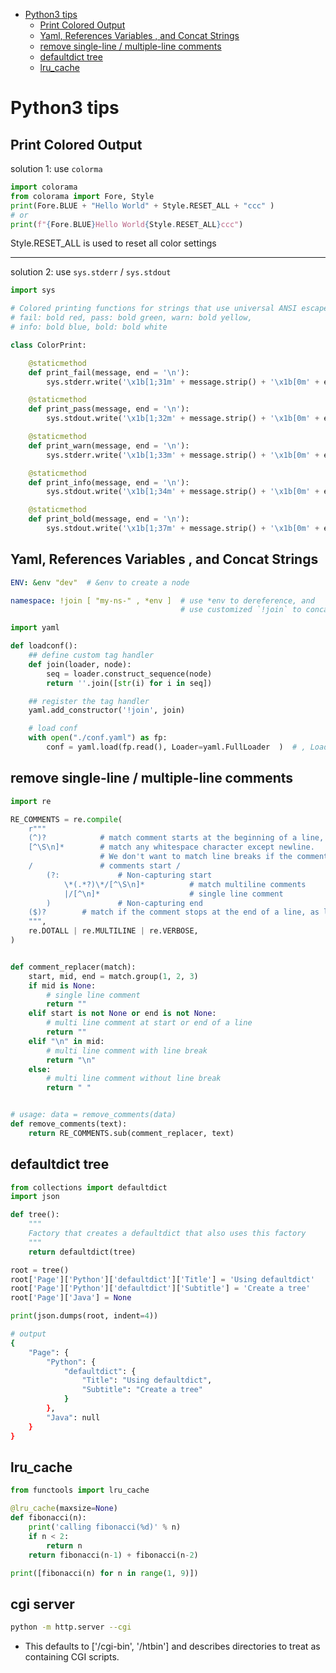 [](...menustart)

- [Python3 tips](#a1f4779bb48ab8eccef9c7430a8f591e)
    - [Print Colored Output](#574083d4ce2c240d64205f07595f82c4)
    - [Yaml, References Variables , and Concat Strings](#37fde4cf4b72158aff18de1784ec0f23)
    - [remove single-line / multiple-line comments](#2ff3865f3455ca50e9de317f1c7851ea)
    - [defaultdict tree](#7a652adbada4c294364e2c3c61fb5c25)
    - [lru_cache](#89dd193fac1729cebfd50aff749b688c)

[](...menuend)


<h2 id="a1f4779bb48ab8eccef9c7430a8f591e"></h2>

# Python3 tips


<h2 id="574083d4ce2c240d64205f07595f82c4"></h2>

## Print Colored Output

solution 1: use `colorma`

```python
import colorama
from colorama import Fore, Style
print(Fore.BLUE + "Hello World" + Style.RESET_ALL + "ccc" )
# or
print(f"{Fore.BLUE}Hello World{Style.RESET_ALL}ccc")
```

Style.RESET_ALL is used to reset all color settings

---

solution 2: use `sys.stderr` / `sys.stdout` 

```python
import sys

# Colored printing functions for strings that use universal ANSI escape sequences.
# fail: bold red, pass: bold green, warn: bold yellow, 
# info: bold blue, bold: bold white

class ColorPrint:

    @staticmethod
    def print_fail(message, end = '\n'):
        sys.stderr.write('\x1b[1;31m' + message.strip() + '\x1b[0m' + end)

    @staticmethod
    def print_pass(message, end = '\n'):
        sys.stdout.write('\x1b[1;32m' + message.strip() + '\x1b[0m' + end)

    @staticmethod
    def print_warn(message, end = '\n'):
        sys.stderr.write('\x1b[1;33m' + message.strip() + '\x1b[0m' + end)

    @staticmethod
    def print_info(message, end = '\n'):
        sys.stdout.write('\x1b[1;34m' + message.strip() + '\x1b[0m' + end)

    @staticmethod
    def print_bold(message, end = '\n'):
        sys.stdout.write('\x1b[1;37m' + message.strip() + '\x1b[0m' + end)
```


<h2 id="37fde4cf4b72158aff18de1784ec0f23"></h2>

## Yaml, References Variables , and Concat Strings

```yaml
ENV: &env "dev"  # &env to create a node

namespace: !join [ "my-ns-" , *env ]  # use *env to dereference, and 
                                      # use customized `!join` to concat 2 parts
```


```python
import yaml

def loadconf():
    ## define custom tag handler
    def join(loader, node):
        seq = loader.construct_sequence(node)
        return ''.join([str(i) for i in seq])

    ## register the tag handler
    yaml.add_constructor('!join', join)

    # load conf
    with open("./conf.yaml") as fp:
        conf = yaml.load(fp.read(), Loader=yaml.FullLoader  )  # , Loader=yaml.SafeLoader
```


<h2 id="2ff3865f3455ca50e9de317f1c7851ea"></h2>

## remove single-line / multiple-line comments

```python
import re

RE_COMMENTS = re.compile(
    r"""
    (^)?            # match comment starts at the beginning of a line, as long as the MULTILINE-flag is used.
    [^\S\n]*        # match any whitespace character except newline.
                    # We don't want to match line breaks if the comment starts on it's own line.
    /               # comments start /
        (?:             # Non-capturing start
            \*(.*?)\*/[^\S\n]*          # match multiline comments
            |/[^\n]*                    # single line comment
        )               # Non-capturing end
    ($)?        # match if the comment stops at the end of a line, as long as the MULTILINE-flag is used.
    """,
    re.DOTALL | re.MULTILINE | re.VERBOSE,
)


def comment_replacer(match):
    start, mid, end = match.group(1, 2, 3)
    if mid is None:
        # single line comment
        return ""
    elif start is not None or end is not None:
        # multi line comment at start or end of a line
        return ""
    elif "\n" in mid:
        # multi line comment with line break
        return "\n"
    else:
        # multi line comment without line break
        return " "


# usage: data = remove_comments(data)
def remove_comments(text):
    return RE_COMMENTS.sub(comment_replacer, text)
```


<h2 id="7a652adbada4c294364e2c3c61fb5c25"></h2>

## defaultdict tree

```python
from collections import defaultdict
import json

def tree():
    """
    Factory that creates a defaultdict that also uses this factory
    """
    return defaultdict(tree)

root = tree()
root['Page']['Python']['defaultdict']['Title'] = 'Using defaultdict'
root['Page']['Python']['defaultdict']['Subtitle'] = 'Create a tree'
root['Page']['Java'] = None

print(json.dumps(root, indent=4))
```

```bash
# output
{
    "Page": {
        "Python": {
            "defaultdict": {
                "Title": "Using defaultdict",
                "Subtitle": "Create a tree"
            }
        },
        "Java": null
    }
}
```

<h2 id="89dd193fac1729cebfd50aff749b688c"></h2>

## lru_cache

```python
from functools import lru_cache

@lru_cache(maxsize=None)
def fibonacci(n):
    print('calling fibonacci(%d)' % n)
    if n < 2:
        return n
    return fibonacci(n-1) + fibonacci(n-2)

print([fibonacci(n) for n in range(1, 9)])
```


## cgi server

```bash
python -m http.server --cgi 
```

- This defaults to ['/cgi-bin', '/htbin'] and describes directories to treat as containing CGI scripts.


